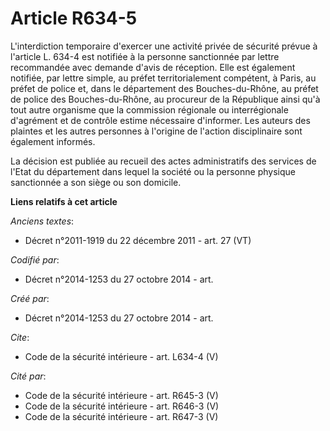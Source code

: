 # Article R634-5

L'interdiction temporaire d'exercer une activité privée de sécurité prévue à l'article L. 634-4 est notifiée à la personne
sanctionnée par lettre recommandée avec demande d'avis de réception. Elle est également notifiée, par lettre simple, au
préfet territorialement compétent, à Paris, au préfet de police et, dans le département des Bouches-du-Rhône, au préfet de
police des Bouches-du-Rhône, au procureur de la République ainsi qu'à tout autre organisme que la commission régionale ou
interrégionale d'agrément et de contrôle estime nécessaire d'informer. Les auteurs des plaintes et les autres personnes à
l'origine de l'action disciplinaire sont également informés. 

La décision est publiée au recueil des actes administratifs des services de l'Etat du département dans lequel la société ou
la personne physique sanctionnée a son siège ou son domicile.

**Liens relatifs à cet article**

_Anciens textes_:

  - Décret n°2011-1919 du 22 décembre 2011 - art. 27 (VT)

_Codifié par_:

  - Décret n°2014-1253 du 27 octobre 2014 - art.

_Créé par_:

  - Décret n°2014-1253 du 27 octobre 2014 - art.

_Cite_:

  - Code de la sécurité intérieure - art. L634-4 (V)

_Cité par_:

  - Code de la sécurité intérieure - art. R645-3 (V)
  - Code de la sécurité intérieure - art. R646-3 (V)
  - Code de la sécurité intérieure - art. R647-3 (V)
